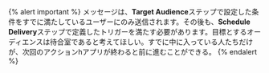 {% alert important %}
メッセージは、**Target Audience**ステップで設定した条件をすでに満たしているユーザーにのみ送信されます。その後も、**Schedule Delivery**ステップで定義したトリガーを満たす必要があります。目標とするオーディエンスは待合室であると考えてほしい。すでに中に入っている人たちだけが、次回のアクションhアプリが終わると前に進むことができる。
{% endalert %}